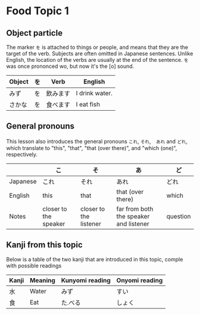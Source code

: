 # Food Topic 1

## Object particle

The marker `を` is attached to things or people, and means that they are the target of the verb. Subjects are often omitted in Japanese sentences.
Unlike English, the location of the verbs are usually at the end of the sentence. `を` was once prononced wo, but now it's the [o] sound.

| Object | を | Verb | English |
| --- | --- | --- | --- |
| みず | を | 飲みます | I drink water. |
| さかな | を | 食べます | I eat fish |

## General pronouns

This lesson also introduces the general pronouns `これ`, `それ`,　`あれ` and `どれ`, which translate to "this", "that", "that (over there)", and "which (one)", respectively.

|  | こ | そ | あ | ど |
| --- | --- | --- | --- | --- |
| Japanese | これ | それ | あれ | どれ |
| English | this | that | that (over there) | which |
| Notes | closer to the speaker | closer to the listener | far from both the speaker and listener | question |

## Kanji from this topic

Below is a table of the two kanji that are introduced in this topic, comple with possible readings

| Kanji | Meaning | Kunyomi reading | Onyomi reading |
| --- | --- | --- | --- |
| 水 | Water | みず | すい |
| 食 | Eat | た.べる | しょく |